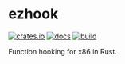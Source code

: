# ezhook
[![crates.io](https://img.shields.io/crates/v/ezhook)](https://crates.io/crates/ezhook)
[![docs](https://docs.rs/ezhook/badge.svg)](https://docs.rs/ezhook)
[![build](https://github.com/cppio/ezhook/workflows/build/badge.svg)](https://github.com/cppio/ezhook/actions?query=branch%3Amaster)

Function hooking for x86 in Rust.
